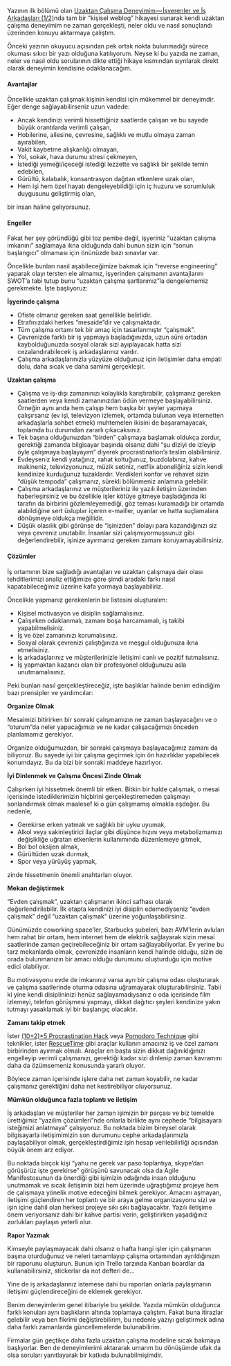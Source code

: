 Yazının ilk bölümü olan [Uzaktan Çalışma Deneyimim — İşverenler ve İş Arkadaşları (1/2)](./uzaktan-calisma-01.md)nda tam bir “kişisel weblog” hikayesi sunarak kendi uzaktan çalışma deneyimim ne zaman gerçekleşti, neler oldu ve nasıl sonuçlandı üzerinden konuyu aktarmaya çalıştım.

Önceki yazının okuyucu açısından pek ortak nokta bulunmadığı sürece okuması sıkıcı bir yazı olduğuna katılıyorum. Neyse ki bu yazıda ne zaman, neler ve nasıl oldu sorularının dikte ettiği hikaye kısmından sıyrılarak direkt olarak deneyimin kendisine odaklanacağım.

#### Avantajlar

Öncelikle uzaktan çalışmak kişinin kendisi için mükemmel bir deneyimdir. Eğer denge sağlayabilirseniz uzun vadede:

*   Ancak kendinizi verimli hissettiğiniz saatlerde çalışan ve bu sayede büyük orantılarda verimli çalışan,
*   Hobilerine, ailesine, çevresine, sağlıklı ve mutlu olmaya zaman ayırabilen,
*   Vakit kaybetme alışkanlığı olmayan,
*   Yol, sokak, hava durumu stresi çekmeyen,
*   İstediği yemeği/içeceği istediği lezzette ve sağlıklı bir şekilde temin edebilen,
*   Gürültü, kalabalık, konsantrasyon dağıtan etkenlere uzak olan,
*   Hem işi hem özel hayatı dengeleyebildiği için iç huzuru ve sorumluluk duygusunu geliştirmiş olan,

bir insan haline geliyorsunuz.

#### Engeller

Fakat her şey göründüğü gibi toz pembe değil, işyeriniz “uzaktan çalışma imkanını” sağlamaya ikna olduğunda dahi bunun sizin için “sonun başlangıcı” olmaması için önünüzde bazı sınavlar var.

Öncelikle bunları nasıl aşabileceğimize bakmak için “reverse engineering” yaparak olayı tersten ele almamız, işyerinden çalışmanın avantajlarını SWOT’a tabi tutup bunu “uzaktan çalışma şartlarımız”la dengelememiz gerekmekte. İşte başlıyoruz:

**İşyerinde çalışma**

*   Ofiste olmanız gereken saat genellikle belirlidir.
*   Etrafınızdaki herkes “mesaide”dir ve çalışmaktadır.
*   Tüm çalışma ortamı tek bir amaç için tasarlanmıştır “çalışmak”.
*   Çevrenizde farklı bir iş yapmaya başladığınızda, uzun süre ortadan kaybolduğunuzda sosyal olarak sizi ayıplayacak hatta sizi cezalandırabilecek iş arkadaşlarınız vardır.
*   Çalışma arkadaşlarınızla yüzyüze olduğunuz için iletişimler daha empati dolu, daha sıcak ve daha samimi gerçekleşir.

**Uzaktan çalışma**

*   Çalışma ve iş-dışı zamanınızı kolaylıkla karıştırabilir, çalışmanız gereken saatlerden veya kendi zamanınızdan ödün vermeye başlayabilirsiniz. Örneğin aynı anda hem çalışıp hem başka bir şeyler yapmaya çalışırsanız (ev işi, televizyon izlemek, ortamda bulunan veya internetten arkadaşlarla sohbet etmek) muhtemelen ikisini de başaramayacak, toplamda bu durumdan zararlı çıkacaksınız.
*   Tek başına olduğunuzdan “birden” çalışmaya başlamak oldukça zordur, gerektiği zamanda bilgisayar başında olsanız dahi “şu diziyi de izleyip öyle çalışmaya başlayayım” diyerek procrastination’a teslim olabilirsiniz.
*   Evdeyseniz kendi yatağınız, rahat koltuğunuz, buzdolabınız, kahve makineniz, televizyonunuz, müzik setiniz, netflix aboneliğiniz sizin kendi kendinize kurduğunuz tuzaklardır. Verdikleri konfor ve rehavet sizin “düşük tempoda” çalışmanız, sürekli bölünmeniz anlamına gelebilir.
*   Çalışma arkadaşlarınız ve müşterileriniz ile yazılı iletişim üzerinden haberleşirsiniz ve bu özellikle işler kötüye gitmeye başladığında iki tarafın da birbirini gözlemleyemediği, göz teması kuramadığı bir ortamda alabildiğine sert üsluplar içeren e-mailler, uyarılar ve hatta suçlamalara dönüşmeye oldukça meğillidir.
*   Düşük olasılık gibi görünse de “işinizden” dolayı para kazandığınızı siz veya çevreniz unutabilir. İnsanlar sizi çalışmıyormuşsunuz gibi değerlendirebilir, işinize ayırmanız gereken zamanı koruyamayabilirsiniz.

#### Çözümler

İş ortamının bize sağladığı avantajları ve uzaktan çalışmaya dair olası tehditlerimizi analiz ettiğimize göre şimdi aradaki farkı nasıl kapatabileceğimiz üzerine kafa yormaya başlayabiliriz.

Öncelikle yapmanız gerekenlerin bir listesini oluşturalım:

*   Kişisel motivasyon ve disiplin sağlamalısınız.
*   Çalışırken odaklanmalı, zamanı boşa harcamamalı, iş takibi yapabilmelisiniz.
*   İş ve özel zamanınızı korumalısınız.
*   Sosyal olarak çevrenizi çalıştığınıza ve meşgul olduğunuza ikna etmelisiniz.
*   İş arkadaşlarınız ve müşterilerinizle iletişimi canlı ve pozitif tutmalısınız.
*   İş yapmaktan kazancı olan bir profesyonel olduğunuzu asla unutmamalısınız.

Peki bunları nasıl gerçekleştireceğiz, işte başlıklar halinde benim edindiğim bazı prensipler ve yardımcılar:

**Organize Olmak**

Mesaimizi bitirirken bir sonraki çalışmamızın ne zaman başlayacağını ve o “oturum”da neler yapacağımızı ve ne kadar çalışacağımızı önceden planlamamız gerekiyor.

Organize olduğumuzdan, bir sonraki çalışmaya başlayacağımız zamanı da biliyoruz. Bu sayede iyi bir çalışma geçirmek için ön hazırlıklar yapabilecek konumdayız. Bu da bizi bir sonraki maddeye hazırlıyor.

**İyi Dinlenmek ve Çalışma Öncesi Zinde Olmak**

Çalışırken iyi hissetmek önemli bir etken. Bitkin bir halde çalışmak, o mesai içerisinde istediklerimizin hiçbirini gerçekleştiremeden çalışmayı sonlandırmak olmak maalesef ki o gün çalışmamış olmakla eşdeğer. Bu nedenle,

*   Gerekirse erken yatmak ve sağlıklı bir uyku uyumak,
*   Alkol veya sakinleştirici ilaçlar gibi düşünce hızını veya metabolizmamızı değişikliğe uğratan etkenlerin kullanımında düzenlemeye gitmek,
*   Bol bol oksijen almak,
*   Gürültüden uzak durmak,
*   Spor veya yürüyüş yapmak,

zinde hissetmenin önemli anahtarları oluyor.

**Mekan değiştirmek**

“Evden çalışmak”, uzaktan çalışmanın ikinci safhası olarak değerlendirilebilir. İlk etapta kendinizi iyi disiplin edemediyseniz “evden çalışmak” değil “uzaktan çalışmak” üzerine yoğunlaşabilirsiniz.

Günümüzde coworking space’ler, Starbucks şubeleri, bazı AVM’lerin avluları hem rahat bir ortam, hem internet hem de elektrik sağlayarak sizin mesai saatlerinde zaman geçirebileceğiniz bir ortam sağlayabiliyorlar. Ev yerine bu tarz mekanlarda olmak, çevrenizde insanların kendi halinde olduğu, sizin de orada bulunmanızın bir amacı olduğu durumunu oluşturduğu için motive edici olabiliyor.

Bu motivasyonu evde de imkanınız varsa ayrı bir çalışma odası oluşturarak ve çalışma saatlerinde oturma odasına uğramayarak oluşturabilirsiniz. Tabii ki yine kendi disiplininizi henüz sağlayamadıysanız o oda içerisinde film izlemeyi, telefon görüşmesi yapmayı, dikkat dağıtıcı şeyleri kendinize yakın tutmayı yasaklamak iyi bir başlangıç olacaktır.

**Zamanı takip etmek**

İster [(10+2)\*5 Procrastination Hack](http://www.43folders.com/2005/10/11/procrastination-hack-1025) veya [Pomodoro Technique](http://pomodorotechnique.com/) gibi teknikler, ister [RescueTime](https://www.rescuetime.com/) gibi araçlar kullanın amacınız iş ve özel zamanı birbirinden ayırmak olmalı. Araçlar en başta sizin dikkat dağınıklığınızı engelleyip verimli çalışmanızı, gerektiği kadar sizi dinlenip zaman kavramını daha da özümsemeniz konusunda yararlı oluyor.

Böylece zaman içerisinde işlere daha net zaman koyabilir, ne kadar çalışmanız gerektiğini daha net kestirebiliyor oluyorsunuz.

**Mümkün olduğunca fazla toplantı ve iletişim**

İş arkadaşları ve müşteriler her zaman işimizin bir parçası ve biz temelde ürettiğimiz “yazılım çözümleri”nde onlarla birlikte aynı cephede “bilgisayara isteğimizi anlatmaya” çalışıyoruz. Bu noktada bizim bireysel olarak bilgisayarla iletişimimizin son durumunu cephe arkadaşlarımızla paylaşabiliyor olmak, gerçekleştirdiğimiz işin hesap verilebilirliği açısından büyük önem arz ediyor.

Bu noktada birçok kişi “yahu ne gerek var paso toplantıya, skype’dan görüşürüz işte gerekirse” görüşünü savunacak olsa da Agile Manifestosunun da önerdiği gibi işimizin odağında insan olduğunu unutmamak ve sıcak iletişimin bizi hem üzerinde uğraştığımız projeye hem de çalışmaya yönelik motive edeceğini bilmek gerekiyor. Amacını aşmayan, iletişimi güçlendiren her toplantı ve bir araya gelme organizasyonu sizi ve işin içine dahil olan herkesi projeye sıkı sıkı bağlayacaktır. Yazılı iletişime önem veriyorsanız dahi bir kahve partisi verin, geliştirirken yaşadığınız zorlukları paylaşın yeterli olur.

**Rapor Yazmak**

Kimseyle paylaşmayacak dahi olsanız o hafta hangi işler için çalışmanın başına oturduğunuz ve neleri tamamlayıp çalışma ortamından ayrıldığınızın bir raporunu oluşturun. Bunun için Trello tarzında Kanban boardlar da kullanabilirsiniz, stickerlar da not defteri de…

Yine de iş arkadaşlarınız istemese dahi bu raporları onlarla paylaşmanın iletişimi güçlendireceğini de eklemek gerekiyor.

Benim deneyimlerim genel itibariyle bu şekilde. Yazıda mümkün olduğunca farklı konuları aynı başlıkların altında toplamaya çalıştım. Fakat buna itirazlar gelebilir veya ben fikrimi değiştirebilirim, bu nedenle yazıyı geliştirmek adına daha farklı zamanlarda güncellemelerde bulunabilirim.

Firmalar gün geçtikçe daha fazla uzaktan çalışma modeline sıcak bakmaya başlıyorlar. Ben de deneyimlerimi aktararak umarım bu dönüşümde ufak da olsa soruları yanıtlayarak bir katkıda bulunabilmişimdir.
